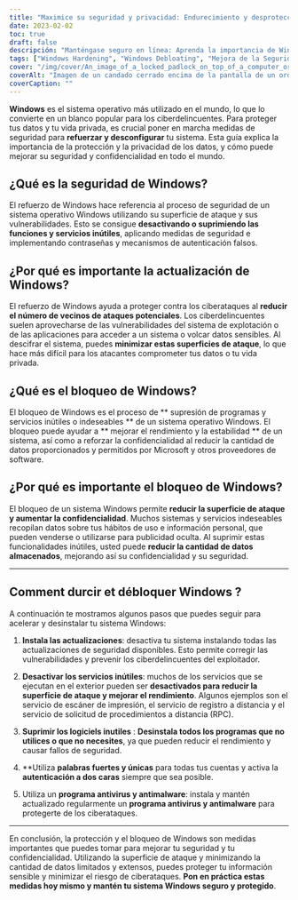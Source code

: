 ```yaml
---
title: "Maximice su seguridad y privacidad: Endurecimiento y desprotección de Windows"
date: 2023-02-02
toc: true
draft: false
descripción: "Manténgase seguro en línea: Aprenda la importancia de Windows Hardening y Debloating para mejorar la seguridad y la privacidad.."
tags: ["Windows Hardening", "Windows Debloating", "Mejora de la Seguridad", "Privacidad", "Ciberataques", "Seguridad del Sistema Operativo", "Sistema Operativo Windows", "Privacidad de Datos", "Ciberdelincuente", "Superficie de Ataque", "Vulnerabilidades", "Actualizaciones de seguridad", "Mecanismos de autenticación", "Software no deseado", "Mejora del rendimiento", "Recopilación de datos", "Autenticación de dos factores", "Software antivirus", "Software antimalware", "Información sensible", "Guía completa"].
cover: "/img/cover/An_image_of_a_locked_padlock_on_top_of_a_computer_or_laptop.png"
coverAlt: "Imagen de un candado cerrado encima de la pantalla de un ordenador o portátil, que simboliza las medidas de seguridad que pueden aplicarse mediante el endurecimiento y la desprotección de Windows."
coverCaption: ""
---
```



 **Windows** es el sistema operativo más utilizado en el mundo, lo que lo convierte en un blanco popular para los ciberdelincuentes. Para proteger tus datos y tu vida privada, es crucial poner en marcha medidas de seguridad para **refuerzar y desconfigurar** tu sistema. Esta guía explica la importancia de la protección y la privacidad de los datos, y cómo puede mejorar su seguridad y confidencialidad en todo el mundo.
 
 ## ¿Qué es la seguridad de Windows?
 El refuerzo de Windows hace referencia al proceso de seguridad de un sistema operativo Windows utilizando su superficie de ataque y sus vulnerabilidades. Esto se consigue **desactivando o suprimiendo las funciones y servicios inútiles**, aplicando medidas de seguridad e implementando contraseñas y mecanismos de autenticación falsos.
 
 ## ¿Por qué es importante la actualización de Windows?
 El refuerzo de Windows ayuda a proteger contra los ciberataques al **reducir el número de vecinos de ataques potenciales**. Los ciberdelincuentes suelen aprovecharse de las vulnerabilidades del sistema de explotación o de las aplicaciones para acceder a un sistema o volcar datos sensibles. Al descifrar el sistema, puedes **minimizar estas superficies de ataque**, lo que hace más difícil para los atacantes comprometer tus datos o tu vida privada.
 
 ## ¿Qué es el bloqueo de Windows?
 El bloqueo de Windows es el proceso de ** supresión de programas y servicios inútiles o indeseables ** de un sistema operativo Windows. El bloqueo puede ayudar a ** mejorar el rendimiento y la estabilidad ** de un sistema, así como a reforzar la confidencialidad al reducir la cantidad de datos proporcionados y permitidos por Microsoft y otros proveedores de software.
 
 ## ¿Por qué es importante el bloqueo de Windows?
 El bloqueo de un sistema Windows permite **reducir la superficie de ataque y aumentar la confidencialidad**. Muchos sistemas y servicios indeseables recopilan datos sobre tus hábitos de uso e información personal, que pueden venderse o utilizarse para publicidad oculta. Al suprimir estas funcionalidades inútiles, usted puede **reducir la cantidad de datos almacenados**, mejorando así su confidencialidad y su seguridad.
 
 ______
 
 ## Comment durcir et débloquer Windows ?
 A continuación te mostramos algunos pasos que puedes seguir para acelerar y desinstalar tu sistema Windows:
 
 1. **Instala las actualizaciones**: desactiva tu sistema instalando todas las actualizaciones de seguridad disponibles. Esto permite corregir las vulnerabilidades y prevenir los ciberdelincuentes del exploitador.
 
 2. **Desactivar los servicios inútiles**: muchos de los servicios que se ejecutan en el exterior pueden ser **desactivados para reducir la superficie de ataque y mejorar el rendimiento**. Algunos ejemplos son el servicio de escáner de impresión, el servicio de registro a distancia y el servicio de solicitud de procedimientos a distancia (RPC).
 
 3. **Suprimir los logiciels inutiles** : **Desinstala todos los programas que no utilices o que no necesites**, ya que pueden reducir el rendimiento y causar fallos de seguridad.
 
 4. **Utiliza **palabras fuertes y únicas** para todas tus cuentas y activa la **autenticación a dos caras** siempre que sea posible.
 
 5. Utiliza un **programa antivirus y antimalware**: instala y mantén actualizado regularmente un **programa antivirus y antimalware** para protegerte de los ciberataques.
 
 ______
 
 En conclusión, la protección y el bloqueo de Windows son medidas importantes que puedes tomar para mejorar tu seguridad y tu confidencialidad. Utilizando la superficie de ataque y minimizando la cantidad de datos limitados y extensos, puedes proteger tu información sensible y minimizar el riesgo de ciberataques. **Pon en práctica estas medidas hoy mismo y mantén tu sistema Windows seguro y protegido**.
